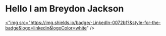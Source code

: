 # Hello I am Breydon Jackson
<a href="www.linkedin.com/in/breydon-jackson"> <"img src="https://img.shields.io/badge/-LinkedIn-0072b1?&style-for-the-badge&logo=linkedin&logoColor=white" /><a/>
